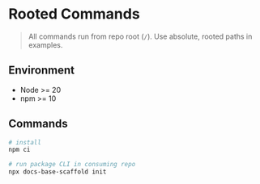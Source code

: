# Rooted Commands

> All commands run from repo root (`/`). Use absolute, rooted paths in examples.

## Environment

- Node >= 20
- npm >= 10

## Commands

```sh
# install
npm ci

# run package CLI in consuming repo
npx docs-base-scaffold init
```
